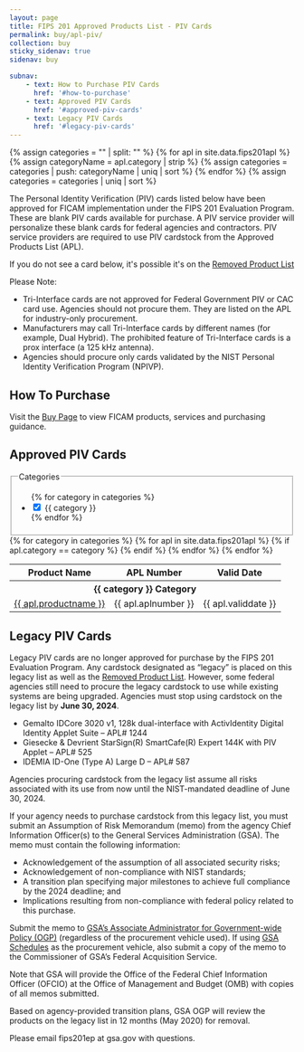 ```yaml
---
layout: page
title: FIPS 201 Approved Products List - PIV Cards
permalink: buy/apl-piv/
collection: buy
sticky_sidenav: true
sidenav: buy

subnav:
    - text: How to Purchase PIV Cards
      href: '#how-to-purchase'
    - text: Approved PIV Cards
      href: '#approved-piv-cards'
    - text: Legacy PIV Cards
      href: '#legacy-piv-cards'
---
```


{% assign categories = "" | split: "" %}
{% for apl in site.data.fips201apl %}
  {% assign categoryName = apl.category | strip %}
  {% assign categories = categories | push: categoryName | uniq | sort %}
{% endfor %}
{% assign categories = categories | uniq | sort %}

The Personal Identity Verification (PIV) cards listed below have been approved for FICAM implementation under the FIPS 201 Evaluation Program. These are blank PIV cards available for purchase. A PIV service provider will personalize these blank cards for federal agencies and contractors. PIV service providers are required to use PIV cardstock from the Approved Products List (APL). 

If you do not see a card below, it's possible it's on the [Removed Product List](../rpl/)

Please Note:

- Tri-Interface cards are not approved for Federal Government PIV or CAC card use. Agencies should not procure them. They are listed on the APL for industry-only procurement.
- Manufacturers may call Tri-Interface cards by different names (for example, Dual Hybrid). The prohibited feature of Tri-Interface cards is a prox interface (a 125 kHz antenna).
- Agencies should procure only cards validated by the NIST Personal Identity Verification Program (NPIVP).

## How To Purchase

Visit the [Buy Page](../) to view FICAM products, services and purchasing guidance.

## Approved PIV Cards

<div class="usa-width-one-fourth">
  <fieldset class="usa-fieldset-inputs guides-filter">
    <legend>Categories</legend>
    <ul class="usa-unstyled-list">
      {% for category in categories %}
      <li>
        <input class="guides-filter-category" id="category-{{ category | slugify }}" type="checkbox" name="categories" value="{{ category }}" checked>
        <label for="category-{{ category | slugify }}">{{ category }}</label>
      </li>
      {% endfor %}
    </ul>
  </fieldset>
</div>

<div class="usa-width-three-fourths">
  <table class="usa-table-borderless">
    <thead class="usa-sr-only">
      <tr>
        <th id="apl-table-heading-name" scope="col">Product Name</th>
        <th id="apl-table-heading-number" scope="col">APL Number</th>
        <th id="apl-table-heading-date" scope="col">Valid Date</th>
      </tr>
    </thead>
    <tbody>
      {% for category in categories %}
        <tr class="apl-table-category-heading" data-category="{{ category }}">
          <th colspan="3" class="apl-table-heading" id="apl-table-heading-{{ category | slugify }}"><b>{{ category }} Category</b></th>
        </tr>
        {% for apl in site.data.fips201apl %}
          {% if apl.category == category %}
            <tr class="apl-table-row" data-category="{{ apl.category }}">
              <td headers="apl-table-heading-{{ category | slugify }} apl-table-heading-name"><a href="{{ apl.url | prepend: site.baseurl }}" target="_blank">{{ apl.productname }}</a></td>
              <td headers="apl-table-heading-{{ category | slugify }} apl-table-heading-description">{{ apl.aplnumber }}</td>
              <td headers="apl-table-heading-{{ category | slugify }} apl-table-heading-date">{{ apl.validdate }}</td>
            </tr>
          {% endif %}
        {% endfor %} <!--apl-->
      {% endfor %}<!--category-->
    </tbody>
  </table>
</div>

## Legacy PIV Cards

Legacy PIV cards are no longer approved for purchase by the FIPS 201 Evaluation Program. Any cardstock designated as “legacy” is placed on this legacy list as well as the [Removed Product List](../rpl). However, some federal agencies still need to procure the legacy cardstock to use while existing systems are being upgraded. Agencies must stop using cardstock on the legacy list by **June 30, 2024**.

- Gemalto IDCore 3020 v1, 128k dual-interface with ActivIdentity Digital Identity Applet Suite – APL# 1244
- Giesecke & Devrient StarSign(R) SmartCafe(R) Expert 144K with PIV Applet – APL# 525
- IDEMIA ID-One (Type A) Large D – APL# 587

Agencies procuring cardstock from the legacy list assume all risks associated with its use from now until the NIST-mandated deadline of June 30, 2024.

If your agency needs to purchase cardstock from this legacy list, you must submit an Assumption of Risk Memorandum (memo) from the agency Chief Information Officer(s) to the General Services Administration (GSA). The memo must contain the following information:

- Acknowledgement of the assumption of all associated security risks;
- Acknowledgement of non-compliance with NIST standards;
- A transition plan specifying major milestones to achieve full compliance by the 2024 deadline; and
- Implications resulting from non-compliance with federal policy related to this purchase.

Submit the memo to [GSA’s Associate Administrator for Government-wide Policy (OGP)](https://www.gsa.gov/about-us/organization/gsa-leadership-directory) (regardless of the procurement vehicle used). If using [GSA Schedules](https://www.gsa.gov/buying-selling/purchasing-programs/gsa-schedules) as the procurement vehicle, also submit a copy of the memo to the Commissioner of GSA’s Federal Acquisition Service.

Note that GSA will provide the Office of the Federal Chief Information Officer (OFCIO) at the Office of Management and Budget (OMB) with copies of all memos submitted.

Based on agency-provided transition plans, GSA OGP will review the products on the legacy list in 12 months (May 2020) for removal.

Please email fips201ep at gsa.gov with questions.
